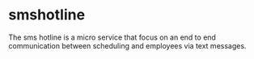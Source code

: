 # smshotline
The sms hotline is a micro service that focus on an end to end communication between scheduling and employees via text messages. 
